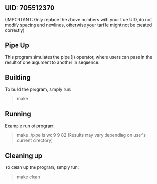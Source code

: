 ## UID: 705512370
(IMPORTANT: Only replace the above numbers with your true UID, do not modify spacing and newlines, otherwise your tarfile might not be created correctly)

## Pipe Up

This program simulates the pipe (|) operator, where users can pass in the result of one argument to another in sequence.

## Building

To build the program, simply run:
> make

## Running

Example run of program:
> make
> ./pipe ls wc
> 9      9      82
(Results may vary depending on user's current directory)

## Cleaning up

To clean up the program, simply run:
> make clean
